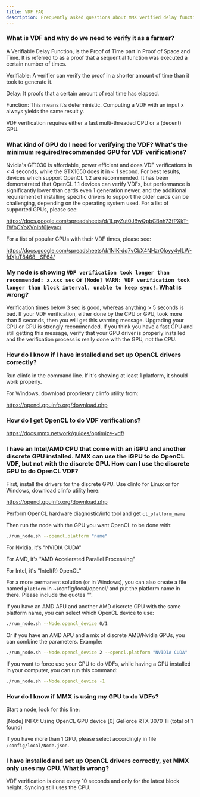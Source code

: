 ```yaml
---
title: VDF FAQ
description: Frequently asked questions about MMX verified delay function (VDF).
---
```


### What is VDF and why do we need to verify it as a farmer?
A Verifiable Delay Function, is the Proof of Time part in Proof of Space and Time. It is referred to as a proof that a sequential function was executed a certain number of times.

Verifiable: A verifier can verify the proof in a shorter amount of time than it took to generate it.

Delay: It proofs that a certain amount of real time has elapsed.

Function: This means it’s deterministic. Computing a VDF with an input x always yields the same result y.

VDF verification requires either a fast multi-threaded CPU or a (decent) GPU.

### What kind of GPU do I need for verifying the VDF? What's the minimum required/recommended GPU for VDF verifications?
Nvidia's GT1030 is affordable, power efficient and does VDF verifications in < 4 seconds, while the GTX1650 does it in < 1 second. For best results, devices which support OpenCL 1.2 are recommended. It has been demonstrated that OpenCL 1.1 devices can verify VDFs, but performance is significantly lower than cards even 1 generation newer, and the additional requirement of installing specific drivers to support the older cards can be challenging, depending on the operating system used. For a list of supported GPUs, please see:

https://docs.google.com/spreadsheets/d/1LqyZut0JBwQpbCBnh73fPXkT-1WbCYoXVnIbf6jeyac/

For a list of popular GPUs with their VDF times, please see:

https://docs.google.com/spreadsheets/d/1NlK-dq7vCbX4NHzrOloyy4ylLW-fdXjuT8468__SF64/

### My node is showing `VDF verification took longer than recommended: x.xxx sec` or `[Node] WARN: VDF verification took longer than block interval, unable to keep sync!`. What is wrong?
Verification times below 3 sec is good, whereas anything > 5 seconds is bad. If your VDF verification, either done by the CPU or GPU, took more than 5 seconds, then you will get this warning message. Upgrading your CPU or GPU is strongly recommended. If you think you have a fast GPU and still getting this message, verify that your GPU driver is properly installed and the verification process is really done with the GPU, not the CPU.

### How do I know if I have installed and set up OpenCL drivers correctly?
Run clinfo in the command line. If it's showing at least 1 platform, it should work properly.

For Windows, download proprietary clinfo utility from:

https://opencl.gpuinfo.org/download.php

### How do I get OpenCL to do VDF verifications?
https://docs.mmx.network/guides/optimize-vdf/

### I have an Intel/AMD CPU that come with an iGPU and another discrete GPU installed. MMX can use the iGPU to do OpenCL VDF, but not with the discrete GPU. How can I use the discrete GPU to do OpenCL VDF?
First, install the drivers for the discrete GPU. Use clinfo for Linux or for Windows, download clinfo utility here:

https://opencl.gpuinfo.org/download.php

Perform OpenCL hardware diagnostic/info tool and get `cl_platform_name`

Then run the node with the GPU you want OpenCL to be done with:
```bash frame="none"
./run_node.sh --opencl.platform "name"
```

For Nvidia, it's "NVIDIA CUDA"

For AMD, it's "AMD Accelerated Parallel Processing"

For Intel, it's "Intel(R) OpenCL"

For a more permanent solution (or in Windows), you can also create a file named `platform` in ~/config/local/opencl/ and put the platform name in there. Please include the quotes "".

If you have an AMD APU and another AMD discrete GPU with the same platform name, you can select which OpenCL device to use:
```bash frame="none"
./run_node.sh --Node.opencl_device 0/1
```

Or if you have an AMD APU and a mix of discrete AMD/Nvidia GPUs, you can combine the parameters. Example:
```bash frame="none"
./run_node.sh --Node.opencl_device 2 --opencl.platform "NVIDIA CUDA"
```

If you want to force use your CPU to do VDFs, while having a GPU installed in your computer, you can run this command:
```bash frame="none"
./run_node.sh --Node.opencl_device -1
```

### How do I know if MMX is using my GPU to do VDFs?
Start a node, look for this line:

[Node] INFO: Using OpenCL GPU device [0] GeForce RTX 3070 Ti (total of 1 found)

If you have more than 1 GPU, please select accordingly in file `/config/local/Node.json`.

### I have installed and set up OpenCL drivers correctly, yet MMX only uses my CPU. What is wrong?
VDF verification is done every 10 seconds and only for the latest block height. Syncing still uses the CPU.
